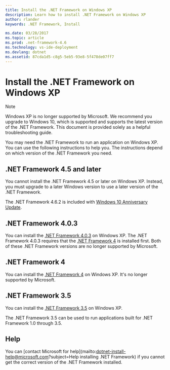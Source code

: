 ```yaml
---
title: Install the .NET Framework on Windows XP
description: Learn how to install .NET Framework on Windows XP
author: rlander
keywords: .NET Framework, Install

ms.date: 03/28/2017
ms.topic: article
ms.prod: .net-framework-4.6
ms.technology: vs-ide-deployment
ms.devlang: dotnet
ms.assetid: 87cda1d5-c8g5-5eb5-93e8-5f478de07ff7
---
```


# Install the .NET Framework on Windows XP

> [!NOTE]
> Windows XP is no longer supported by Microsoft. We recommend you upgrade to Windows 10, which is supported and supports the latest version of the .NET Framework. This document is provided solely as a helpful troubleshooting guide.

You may need the .NET Framework to run an application on Windows XP. You can use the following instructions to help you. The instructions depend on which version of the .NET Framework you need.

## .NET Framework 4.5 and later

You cannot install the .NET Framework 4.5 or later on Windows XP. Instead, you must upgrade to a later Windows version to use a later version of the .NET Framework.

The .NET Framework 4.6.2 is included with [Windows 10 Anniversary Update](https://www.microsoft.com/software-download/windows10).

## .NET Framework 4.0.3

You can install the [.NET Framework 4.0.3](http://go.microsoft.com/fwlink/?LinkID=213834) on Windows XP. The .NET Framework 4.0.3 requires that the [.NET Framework 4](http://go.microsoft.com/fwlink/?LinkID=213834) is installed first. Both of these .NET Framework versions are no longer supported by Microsoft.

## .NET Framework 4

You can install the [.NET Framework 4](http://go.microsoft.com/fwlink/?LinkID=213834&dotnetdocs) on Windows XP. It's no longer supported by Microsoft.

## .NET Framework 3.5

You can install the [.NET Framework 3.5](http://go.microsoft.com/fwlink/?LinkID=213834&dotnetdocs) on Windows XP.

The .NET Framework 3.5 can be used to run applications built for .NET Framework 1.0 through 3.5.

## Help

You can [contact Microsoft for help](mailto:dotnet-install-help@microsoft.com?subject=Help installing .NET Framework) if you cannot get the correct version of the .NET Framework installed.

